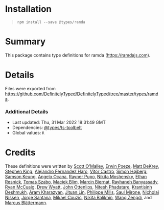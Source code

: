 # Installation
> `npm install --save @types/ramda`

# Summary
This package contains type definitions for ramda (https://ramdajs.com).

# Details
Files were exported from https://github.com/DefinitelyTyped/DefinitelyTyped/tree/master/types/ramda.

### Additional Details
 * Last updated: Thu, 31 Mar 2022 18:31:49 GMT
 * Dependencies: [@types/ts-toolbelt](https://npmjs.com/package/@types/ts-toolbelt)
 * Global values: `R`

# Credits
These definitions were written by [Scott O'Malley](https://github.com/TheHandsomeCoder), [Erwin Poeze](https://github.com/donnut), [Matt DeKrey](https://github.com/mdekrey), [Stephen King](https://github.com/sbking), [Alejandro Fernandez Haro](https://github.com/afharo), [Vítor Castro](https://github.com/teves-castro), [Simon Højberg](https://github.com/hojberg), [Samson Keung](https://github.com/samsonkeung), [Angelo Ocana](https://github.com/angeloocana), [Rayner Pupo](https://github.com/raynerd), [Nikita Moshensky](https://github.com/moshensky), [Ethan Resnick](https://github.com/ethanresnick), [Tomas Szabo](https://github.com/deftomat), [Maciek Blim](https://github.com/blimusiek), [Marcin Biernat](https://github.com/biern), [Rayhaneh Banyassady](https://github.com/rayhaneh), [Ryan McCuaig](https://github.com/rgm), [Drew Wyatt](https://github.com/drewwyatt), [John Ottenlips](https://github.com/jottenlips), [Nitesh Phadatare](https://github.com/minitesh), [Krantisinh Deshmukh](https://github.com/krantisinh), [Aram Kharazyan](https://github.com/nemo108), [Jituan Lin](https://github.com/jituanlin), [Philippe Mills](https://github.com/Philippe-mills), [Saul Mirone](https://github.com/Saul-Mirone), [Nicholai Nissen](https://github.com/Nicholaiii), [Jorge Santana](https://github.com/LORDBABUINO), [Mikael Couzic](https://github.com/couzic), [Nikita Balikhin](https://github.com/NEWESTERS), [Wang Zengdi](https://github.com/adispring), and [Marcus Blättermann](https://github.com/essenmitsosse).
